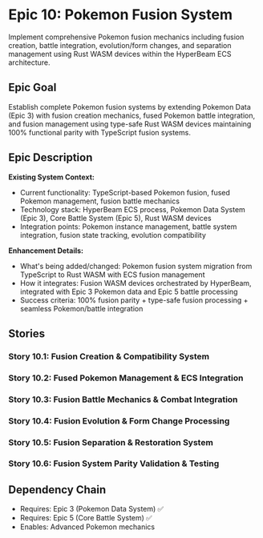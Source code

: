 # Epic 10: Pokemon Fusion System

Implement comprehensive Pokemon fusion mechanics including fusion creation, battle integration, evolution/form changes, and separation management using Rust WASM devices within the HyperBeam ECS architecture.

## Epic Goal

Establish complete Pokemon fusion systems by extending Pokemon Data (Epic 3) with fusion creation mechanics, fused Pokemon battle integration, and fusion management using type-safe Rust WASM devices maintaining 100% functional parity with TypeScript fusion systems.

## Epic Description

**Existing System Context:**
- Current functionality: TypeScript-based Pokemon fusion, fused Pokemon management, fusion battle mechanics
- Technology stack: HyperBeam ECS process, Pokemon Data System (Epic 3), Core Battle System (Epic 5), Rust WASM devices
- Integration points: Pokemon instance management, battle system integration, fusion state tracking, evolution compatibility

**Enhancement Details:**
- What's being added/changed: Pokemon fusion system migration from TypeScript to Rust WASM with ECS fusion management
- How it integrates: Fusion WASM devices orchestrated by HyperBeam, integrated with Epic 3 Pokemon data and Epic 5 battle processing
- Success criteria: 100% fusion parity + type-safe fusion processing + seamless Pokemon/battle integration

## Stories

### Story 10.1: Fusion Creation & Compatibility System
### Story 10.2: Fused Pokemon Management & ECS Integration  
### Story 10.3: Fusion Battle Mechanics & Combat Integration
### Story 10.4: Fusion Evolution & Form Change Processing
### Story 10.5: Fusion Separation & Restoration System
### Story 10.6: Fusion System Parity Validation & Testing

## Dependency Chain
- Requires: Epic 3 (Pokemon Data System) ✅
- Requires: Epic 5 (Core Battle System) ✅
- Enables: Advanced Pokemon mechanics
